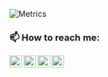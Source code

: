 ![Metrics](https://metrics.lecoq.io/alhazmy13?template=classic&languages=1&lines=1&habits=1&achievements=1&base=header%2C%20activity%2C%20community%2C%20repositories%2C%20metadata&base.indepth=false&base.hireable=false&base.skip=false&languages=false&languages.limit=8&languages.threshold=0%25&languages.other=false&languages.colors=github&languages.sections=most-used&languages.indepth=false&languages.analysis.timeout=15&languages.categories=markup%2C%20programming&languages.recent.categories=markup%2C%20programming&languages.recent.load=300&languages.recent.days=14&lines=false&lines.sections=base&lines.repositories.limit=4&lines.history.limit=9&habits=false&habits.from=200&habits.days=14&habits.facts=true&habits.charts=false&habits.charts.type=classic&habits.trim=false&habits.languages.limit=8&habits.languages.threshold=0%25&achievements=false&achievements.threshold=C&achievements.secrets=false&achievements.display=detailed&achievements.limit=0&config.timezone=Asia%2FRiyadh)
### 📫 How to reach me:

[<img align="left" alt="alhazmy13.net" width="22px" src="https://www.iconfinder.com/icons/2305615/download/svg/512" />][website]
[<img align="left" alt="alhazmy13 | YouTube" width="22px" src="https://www.iconfinder.com/icons/5296521/download/svg/512" />][youtube]
[<img align="left" alt="alhazmy13 | Twitter" width="22px" src="https://www.iconfinder.com/icons/317720/download/svg/512" />][twitter]
[<img align="left" alt="alhazmy13 | LinkedIn" width="22px" src="https://www.iconfinder.com/icons/4102586/download/svg/512" />][linkedin]



</details>

[website]: https://alhazmy13.net
[twitter]: https://twitter.com/alhazmy13
[youtube]: https://www.youtube.com/user/abdullahalhazmy
[linkedin]: https://linkedin.com/in/alhazmy13
